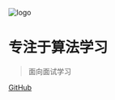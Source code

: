 ![logo](http://static.pgoer.com/algorithms/icon.png)

# 专注于算法学习
> 面向面试学习

[GitHub](https://github.com/pgo-system/algorithm)